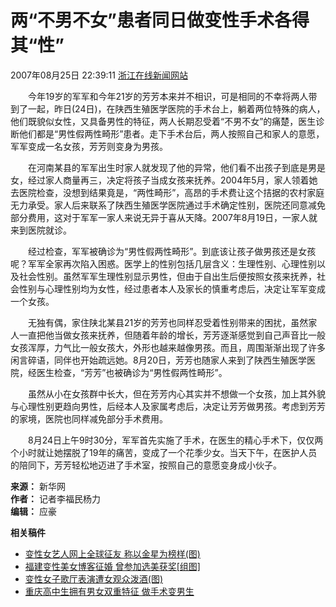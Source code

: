 # 两“不男不女”患者同日做变性手术各得其“性”

2007年08月25日 22:39:11 [浙江在线新闻网站](http://www.zjol.com.cn/)

　　今年19岁的军军和今年21岁的芳芳本来并不相识，可是相同的不幸将两人带到了一起，昨日(24日)，在陕西生殖医学医院的手术台上，躺着两位特殊的病人，他们既貌似女性，又具备男性的特征，两人长期忍受着“不男不女”的痛楚，医生诊断他们都是“男性假两性畸形”患者。走下手术台后，两人按照自己和家人的意愿，军军变成一名女孩，芳芳则变身为男孩。

　　在河南某县的军军出生时家人就发现了他的异常，他们看不出孩子到底是男是女，经过家人商量再三，决定将孩子当成女孩来抚养。2004年5月，家人领着她去医院检查，没想到结果竟是，“两性畸形”，高昂的手术费让这个拮据的农村家庭无力承受。家人后来联系了陕西生殖医学医院通过手术确定性别，医院还同意减免部分费用，这对于军军一家人来说无异于喜从天降。2007年8月19日，一家人就来到医院就诊。

　　经过检查，军军被确诊为“男性假两性畸形”。到底该让孩子做男孩还是女孩呢？军军全家再次陷入困惑。医学上的性别包括几层含义：生理性别、心理性别以及社会性别。虽然军军生理性别显示男性，但由于自出生后便按照女孩来抚养，社会性别与心理性别均为女性，经过患者本人及家长的慎重考虑后，决定让军军变成一个女孩。

　　无独有偶，家住陕北某县21岁的芳芳也同样忍受着性别带来的困扰，虽然家人一直把他当做女孩来抚养，但随着年龄的增长，芳芳逐渐感觉到自己声音比一般女孩浑厚，力气比一般女孩大，外形也越来越像男孩。而且，周围渐渐出现了许多闲言碎语，同伴也开始疏远她。8月20日，芳芳也随家人来到了陕西生殖医学医院，经医生检查，“芳芳”也被确诊为“男性假两性畸形”。

　　虽然从小在女孩群中长大，但在芳芳内心其实并不想做一个女孩，加上其外貌与心理性别更趋向男性，后经本人及家属考虑后，决定让芳芳做男孩。考虑到芳芳的家境，医院也同样减免部分手术费用。

　　8月24日上午9时30分，军军首先实施了手术，在医生的精心手术下，仅仅两个小时就让她摆脱了19年的痛苦，变成了一个花季少女。当天下午，在医护人员的陪同下，芳芳轻松地迈进了手术室，按照自己的意愿变身成小伙子。

**来源：** 新华网  
**作者：** 记者李福民杨力  
**编辑：** 应豪  

**相关稿件**

- [变性女艺人网上全球征友 称以金星为榜样(图)](http://china.zjol.com.cn/05china/system/2007/04/16/008342875.shtml)
- [福建变性美女博客征婚 曾参加选美获奖\[组图\]](http://china.zjol.com.cn/05china/system/2007/03/29/008292388.shtml)
- [变性女子歌厅表演遭女观众泼酒(图)](http://china.zjol.com.cn/05china/system/2007/03/26/008281514.shtml)
- [重庆高中生拥有男女双重特征 做手术变男生](http://china.zjol.com.cn/05china/system/2007/03/15/008252309.shtml)